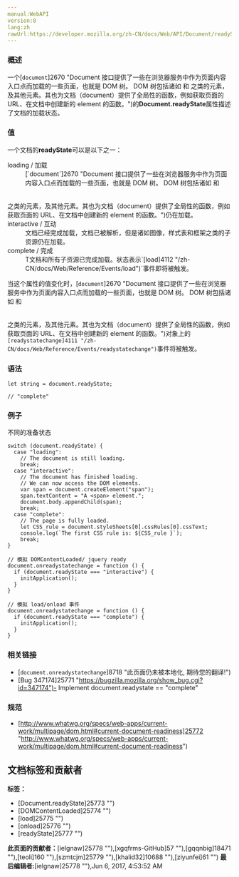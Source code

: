 ```yaml
---
manual:WebAPI
version:0
lang:zh
rawUrl:https://developer.mozilla.org/zh-CN/docs/Web/API/Document/readyState
---
```





### 概述<a name="Summary"></a>


一个[`document`]2670 "Document 接口提供了一些在浏览器服务中作为页面内容入口点而加载的一些页面，也就是 DOM 树。 DOM 树包括诸如 <body> 和 <table> 之类的元素，及其他元素。其也为文档（document）提供了全局性的函数，例如获取页面的 URL、在文档中创建新的 element 的函数。")的**Document.readyState**属性描述了文档的加载状态。


### 值<a name="值"></a>


一个文档的**readyState**可以是以下之一：

<dl><dt id=''>loading / 加载</dt><dd>[`document`]2670 "Document 接口提供了一些在浏览器服务中作为页面内容入口点而加载的一些页面，也就是 DOM 树。 DOM 树包括诸如 <body> 和 <table> 之类的元素，及其他元素。其也为文档（document）提供了全局性的函数，例如获取页面的 URL、在文档中创建新的 element 的函数。")仍在加载。</dd><dt id=''>interactive / 互动</dt><dd>文档已经完成加载，文档已被解析，但是诸如图像，样式表和框架之类的子资源仍在加载。</dd><dt id=''>complete / 完成</dt><dd>T文档和所有子资源已完成加载。状态表示`[load]4112 "/zh-CN/docs/Web/Reference/Events/load")`事件即将被触发。</dd></dl>

当这个属性的值变化时，[`document`]2670 "Document 接口提供了一些在浏览器服务中作为页面内容入口点而加载的一些页面，也就是 DOM 树。 DOM 树包括诸如 <body> 和 <table> 之类的元素，及其他元素。其也为文档（document）提供了全局性的函数，例如获取页面的 URL、在文档中创建新的 element 的函数。")对象上的`[readystatechange]4111 "/zh-CN/docs/Web/Reference/Events/readystatechange")`事件将被触发。






### 语法<a name="语法"></a>

```
let string = document.readyState;

// "complete"
```

### 例子<a name="例子"></a>


不同的准备状态


```
switch (document.readyState) {
  case "loading":
    // The document is still loading.
    break;
  case "interactive":
    // The document has finished loading.
    // We can now access the DOM elements.
    var span = document.createElement("span");
    span.textContent = "A <span> element.";
    document.body.appendChild(span);
    break;
  case "complete":
    // The page is fully loaded.
    let CSS_rule = document.styleSheets[0].cssRules[0].cssText;
    console.log(`The first CSS rule is: ${CSS_rule }`);
    break;
}
```

```
// 模拟 DOMContentLoaded/ jquery ready
document.onreadystatechange = function () {
  if (document.readyState === "interactive") {
    initApplication();
  }
}
```

```
// 模拟 load/onload 事件
document.onreadystatechange = function () {
  if (document.readyState === "complete") {
    initApplication();
  }
}
```

### 相关链接<a name="相关链接"></a>

* [`document.onreadystatechange`]8718 "此页面仍未被本地化, 期待您的翻译!")
* [Bug 347174]25771 "https://bugzilla.mozilla.org/show_bug.cgi?id=347174")- Implement document.readystate == &quot;complete&quot;

### 规范<a name="规范"></a>

* [http://www.whatwg.org/specs/web-apps/current-work/multipage/dom.html#current-document-readiness]25772 "http://www.whatwg.org/specs/web-apps/current-work/multipage/dom.html#current-document-readiness")



## 文档标签和贡献者
**标签：**
* [Document.readyState]25773 "")
* [DOMContentLoaded]25774 "")
* [load]25775 "")
* [onload]25776 "")
* [readyState]25777 "")

**此页面的贡献者：**[ielgnaw]25778 ""),[xgqfrms-GitHub]57 ""),[gqqnbig]18471 ""),[teoli]160 ""),[szmtcjm]25779 ""),[khalid32]10688 ""),[ziyunfei]61 "")
**最后编辑者:**[ielgnaw]25778 ""),<time>Jun 6, 2017, 4:53:52 AM</time>


